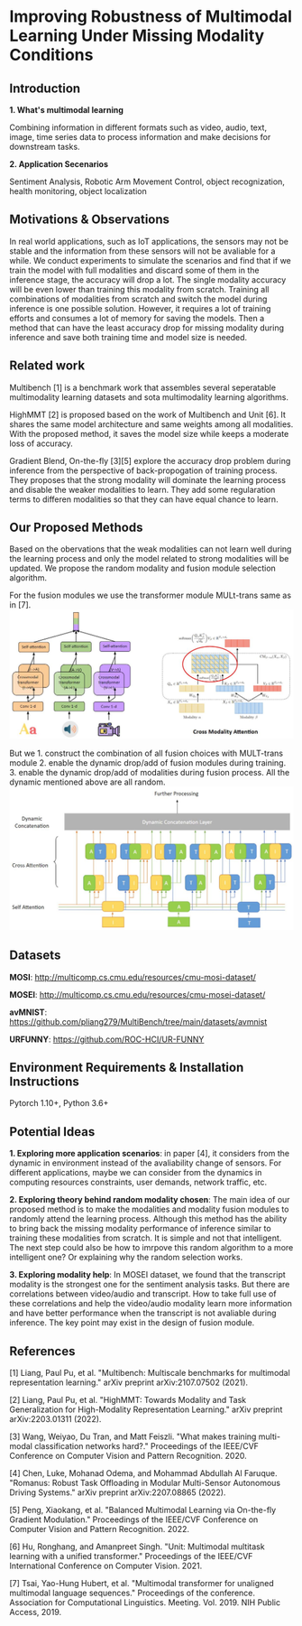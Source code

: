 # Improving Robustness of Multimodal Learning Under Missing Modality Conditions
## Introduction
**1. What's multimodal learning**

Combining information in different formats such as video, audio, text, image, time series data to process information and make decisions for downstream tasks.

**2. Application Secenarios**

Sentiment Analysis, Robotic Arm Movement Control, object recognization, health monitoring, object localization

## Motivations & Observations

In real world applications, such as IoT applications, the sensors may not be stable and the information from these sensors will not be avaliable for a while. We conduct experiments to simulate the scenarios and find that if we train the model with full modalities and discard some of them in the inference stage, the accuracy will drop a lot. The single modality accuracy will be even lower than training this modality from scratch. Training all combinations of modalities from scratch and switch the model during inference is one possible solution. However, it requires a lot of training efforts and consumes a lot of memory for saving the models. Then a method that can have the least accuracy drop for missing modality during inference and save both training time and model size is needed.

## Related work

Multibench [1] is a benchmark work that assembles several seperatable multimodality learning datasets and sota multimodality learning algorithms. 

HighMMT [2] is proposed based on the work of Multibench and Unit [6]. It shares the same model architecture and same weights among all modalities. With the proposed method, it saves the model size while keeps a moderate loss of accuracy.

Gradient Blend, On-the-fly [3][5] explore the accuracy drop problem during inference from the perspective of back-propogation of training process. They proposes that the strong modality will dominate the learning process and disable the weaker modalities to learn. They add some regularation terms to differen modalities so that they can have equal chance to learn.

## Our Proposed Methods
Based on the obervations that the weak modalities can not learn well during the learning process and only the model related to strong modalities will be updated. We propose the random modality and fusion module selection algorithm. 

For the fusion modules we use the transformer module MULt-trans same as in [7]. 
![alt text](MULT.JPG)

But we 1. construct the combination of all fusion choices with MULT-trans module 2. enable the dynamic drop/add of fusion modules during training. 3. enable the dynamic drop/add of modalities during fusion process. All the dynamic mentioned above are all random. 
![alt text](Dynamic.JPG)

## Datasets

**MOSI**: http://multicomp.cs.cmu.edu/resources/cmu-mosi-dataset/

**MOSEI**: http://multicomp.cs.cmu.edu/resources/cmu-mosei-dataset/

**avMNIST**: https://github.com/pliang279/MultiBench/tree/main/datasets/avmnist

**URFUNNY**: https://github.com/ROC-HCI/UR-FUNNY

## Environment Requirements & Installation Instructions
Pytorch 1.10+, Python 3.6+

## Potential Ideas

**1. Exploring more application scenarios**: in paper [4], it considers from the dynamic in environment instead of the avaliability change of sensors. For different applications, maybe we can consider from the dynamics in computing resources constraints, user demands, network traffic, etc.

**2. Exploring theory behind random modality chosen**: The main idea of our proposed method is to make the modalities and modality fusion modules to randomly attend the learning process. Although this method has the ability to bring back the missing modality performance of inference similar to training these modalities from scratch. It is simple and not that intelligent. The next step could also be how to imrpove this random algorithm to a more intelligent one? Or explaining why the random selection works.

**3. Exploring modality help**: In MOSEI dataset, we found that the transcript modality is the strongest one for the sentiment analysis tasks. But there are correlations between video/audio and transcript. How to take full use of these correlations and help the video/audio modality learn more information and have better performance when the transcript is not avaliable during inference. The key point may exist in the design of fusion module.


## References
[1] Liang, Paul Pu, et al. "Multibench: Multiscale benchmarks for multimodal representation learning." arXiv preprint arXiv:2107.07502 (2021).

[2] Liang, Paul Pu, et al. "HighMMT: Towards Modality and Task Generalization for High-Modality Representation Learning." arXiv preprint arXiv:2203.01311 (2022).

[3] Wang, Weiyao, Du Tran, and Matt Feiszli. "What makes training multi-modal classification networks hard?." Proceedings of the IEEE/CVF Conference on Computer Vision and Pattern Recognition. 2020.

[4] Chen, Luke, Mohanad Odema, and Mohammad Abdullah Al Faruque. "Romanus: Robust Task Offloading in Modular Multi-Sensor Autonomous Driving Systems." arXiv preprint arXiv:2207.08865 (2022).

[5] Peng, Xiaokang, et al. "Balanced Multimodal Learning via On-the-fly Gradient Modulation." Proceedings of the IEEE/CVF Conference on Computer Vision and Pattern Recognition. 2022.

[6] Hu, Ronghang, and Amanpreet Singh. "Unit: Multimodal multitask learning with a unified transformer." Proceedings of the IEEE/CVF International Conference on Computer Vision. 2021.

[7] Tsai, Yao-Hung Hubert, et al. "Multimodal transformer for unaligned multimodal language sequences." Proceedings of the conference. Association for Computational Linguistics. Meeting. Vol. 2019. NIH Public Access, 2019.
